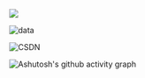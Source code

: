 <img src="https://readme-typing-svg.herokuapp.com/?lines=Welcom%20to%20My%20Page;This%20is%20Feudalman&font=Roboto" />

<!-- <img src="https://visitor-badge.glitch.me/badge?page_id=github.com/Feudalman&right_color=red" /> -->

![data](https://github-readme-stats.vercel.app/api?username=Feudalman&show_icons=true&theme=radical&count_private=true)

<!-- ![Top Langs](https://github-readme-stats.vercel.app/api/top-langs/?username=Feudalman&layout=compact&theme=tokyonight) -->

![CSDN](https://stats.justsong.cn/api/csdn?id=qq_51574759&theme=dark)

![Ashutosh's github activity graph](https://github-readme-activity-graph.cyclic.app/graph?username=Feudalman&custom_title=My%20Activity&theme=vue)
